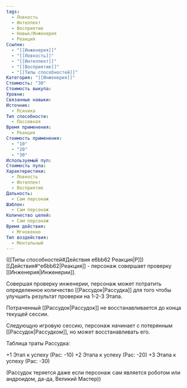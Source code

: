 ```yaml
---
tags:
  - Ловкость
  - Интеллект
  - Восприятие
  - Навык/Инженерия
  - Реакция
Ссылки:
  - "[[Инженерия]]"
  - "[[Ловкость]]"
  - "[[Интеллект]]"
  - "[[Восприятие]]"
  - "[[Типы способностей]]"
Категория: "[[Инженерия]]"
Стоимость: "30"
Стоимость выкупа: 
Уровни: 
Связанные навыки: 
Источник:
  - Психика
Тип способности:
  - Пассивная
Время применения:
  - Реакция
Стоимость применения:
  - "10"
  - "20"
  - "30"
Используемый пул: 
Стоимость пула: 
Характеристики:
  - Ловкость
  - Интеллект
  - Восприятие
Дальность:
  - Сам персонаж
Шаблон:
  - Сам персонаж
Количество целей:
  - Сам персонаж
Время действия:
  - Мгновенно
Тип воздействия:
  - Ментальный
---
```

([[Типы способностей#Действия e6bb62 Реакция|Р]]) [[Действия#^e6bb62|Реакция]] - персонаж совершает проверку [[Инженерия|Инженерии]]. 

Совершая проверку инженерии, персонаж может потратить определенное количество [[Рассудок|Рассудка]] для того чтобы улучшить результат проверки на 1-2-3 Этапа. 

Потраченный [[Рассудок|Рассудок]] не восстанавливается до конца текущей сессии. 

Следующую игровую сессию, персонаж начинает с потерянным [[Рассудок|Рассудком]], но может восстанавливать его.

Таблица траты Рассудка:

+1 Этап к успеху (Рас: -10)
+2 Этапа к успеху (Рас: -20)
+3 Этапа к успеху (Рас: -30)

(Рассудок теряется даже если персонаж сам является роботом или андроидом, да-да, Великий Мастер))

